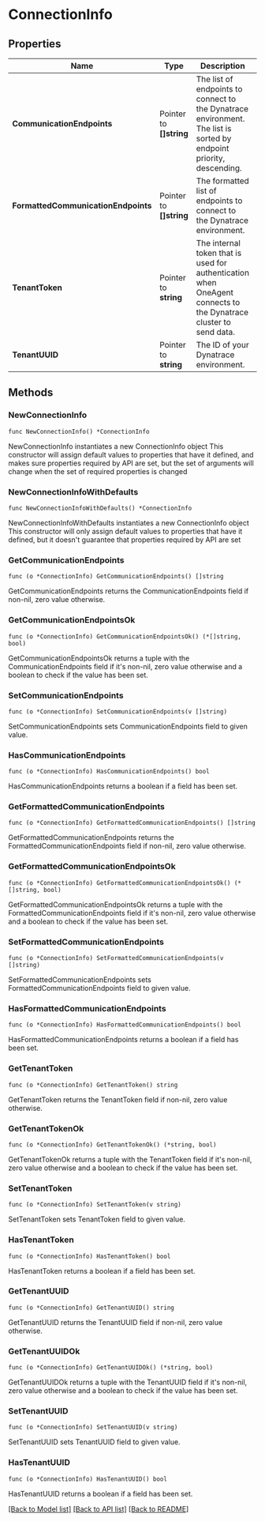 # ConnectionInfo

## Properties

Name | Type | Description | Notes
------------ | ------------- | ------------- | -------------
**CommunicationEndpoints** | Pointer to **[]string** | The list of endpoints to connect to the Dynatrace environment. The list is sorted by endpoint priority, descending. | [optional] 
**FormattedCommunicationEndpoints** | Pointer to **[]string** | The formatted list of endpoints to connect to the Dynatrace environment. | [optional] 
**TenantToken** | Pointer to **string** | The internal token that is used for authentication when OneAgent connects to the Dynatrace cluster to send data. | [optional] 
**TenantUUID** | Pointer to **string** | The ID of your Dynatrace environment. | [optional] 

## Methods

### NewConnectionInfo

`func NewConnectionInfo() *ConnectionInfo`

NewConnectionInfo instantiates a new ConnectionInfo object
This constructor will assign default values to properties that have it defined,
and makes sure properties required by API are set, but the set of arguments
will change when the set of required properties is changed

### NewConnectionInfoWithDefaults

`func NewConnectionInfoWithDefaults() *ConnectionInfo`

NewConnectionInfoWithDefaults instantiates a new ConnectionInfo object
This constructor will only assign default values to properties that have it defined,
but it doesn't guarantee that properties required by API are set

### GetCommunicationEndpoints

`func (o *ConnectionInfo) GetCommunicationEndpoints() []string`

GetCommunicationEndpoints returns the CommunicationEndpoints field if non-nil, zero value otherwise.

### GetCommunicationEndpointsOk

`func (o *ConnectionInfo) GetCommunicationEndpointsOk() (*[]string, bool)`

GetCommunicationEndpointsOk returns a tuple with the CommunicationEndpoints field if it's non-nil, zero value otherwise
and a boolean to check if the value has been set.

### SetCommunicationEndpoints

`func (o *ConnectionInfo) SetCommunicationEndpoints(v []string)`

SetCommunicationEndpoints sets CommunicationEndpoints field to given value.

### HasCommunicationEndpoints

`func (o *ConnectionInfo) HasCommunicationEndpoints() bool`

HasCommunicationEndpoints returns a boolean if a field has been set.

### GetFormattedCommunicationEndpoints

`func (o *ConnectionInfo) GetFormattedCommunicationEndpoints() []string`

GetFormattedCommunicationEndpoints returns the FormattedCommunicationEndpoints field if non-nil, zero value otherwise.

### GetFormattedCommunicationEndpointsOk

`func (o *ConnectionInfo) GetFormattedCommunicationEndpointsOk() (*[]string, bool)`

GetFormattedCommunicationEndpointsOk returns a tuple with the FormattedCommunicationEndpoints field if it's non-nil, zero value otherwise
and a boolean to check if the value has been set.

### SetFormattedCommunicationEndpoints

`func (o *ConnectionInfo) SetFormattedCommunicationEndpoints(v []string)`

SetFormattedCommunicationEndpoints sets FormattedCommunicationEndpoints field to given value.

### HasFormattedCommunicationEndpoints

`func (o *ConnectionInfo) HasFormattedCommunicationEndpoints() bool`

HasFormattedCommunicationEndpoints returns a boolean if a field has been set.

### GetTenantToken

`func (o *ConnectionInfo) GetTenantToken() string`

GetTenantToken returns the TenantToken field if non-nil, zero value otherwise.

### GetTenantTokenOk

`func (o *ConnectionInfo) GetTenantTokenOk() (*string, bool)`

GetTenantTokenOk returns a tuple with the TenantToken field if it's non-nil, zero value otherwise
and a boolean to check if the value has been set.

### SetTenantToken

`func (o *ConnectionInfo) SetTenantToken(v string)`

SetTenantToken sets TenantToken field to given value.

### HasTenantToken

`func (o *ConnectionInfo) HasTenantToken() bool`

HasTenantToken returns a boolean if a field has been set.

### GetTenantUUID

`func (o *ConnectionInfo) GetTenantUUID() string`

GetTenantUUID returns the TenantUUID field if non-nil, zero value otherwise.

### GetTenantUUIDOk

`func (o *ConnectionInfo) GetTenantUUIDOk() (*string, bool)`

GetTenantUUIDOk returns a tuple with the TenantUUID field if it's non-nil, zero value otherwise
and a boolean to check if the value has been set.

### SetTenantUUID

`func (o *ConnectionInfo) SetTenantUUID(v string)`

SetTenantUUID sets TenantUUID field to given value.

### HasTenantUUID

`func (o *ConnectionInfo) HasTenantUUID() bool`

HasTenantUUID returns a boolean if a field has been set.


[[Back to Model list]](../README.md#documentation-for-models) [[Back to API list]](../README.md#documentation-for-api-endpoints) [[Back to README]](../README.md)


